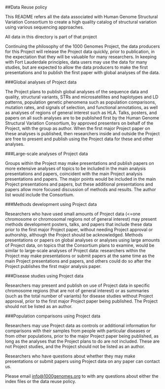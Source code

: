##Data Reuse policy

This README refers all the data associated with Human Genome Structural Variation Consortium to create a high 
quality catalog of structural variation using various sequencing approaches.

All data in this directory is part of that project

Continuing the philosophy of the 1000 Genomes Project, the data producers for this Project 
will release the Project data quickly, prior to publication, in the expectation that they 
will be valuable for many researchers. In keeping with Fort Lauderdale principles, data 
users may use the data for many studies, but are expected to allow the data producers 
to make the first presentations and to publish the first paper with global analyses of the data.

###Global analyses of Project data

The Project plans to publish global analyses of the sequence data and quality, structural variants, 
STRs and microsatellites and haplotypes and LD patterns, population genetic phenomena such as 
population comparisons, mutation rates, and signals of selection, and functional annotations, 
as well as analyses of regions of general interest such as HLA. Talks, posters, and papers on 
all such analyses are to be published first by the Human Genome Structural Variation Consortium, 
by approved presenters on behalf of the Project, with the group as author. When the first major 
Project paper on these analyses is published, then researchers inside and outside the Project are 
free to present and publish using the Project data for these and other analyses.

###Large-scale analyses of Project data

Groups within the Project may make presentations and publish papers on more extensive analyses of 
topics to be included in the main analysis presentations and papers, coincident with the main 
Project analysis presentations and papers. The major points would be included in the main Project 
presentations and papers, but these additional presentations and papers allow more focused discussion 
of methods and results. The author list would include the Consortium.

###Methods development using Project data

Researchers who have used small amounts of Project data (<=one chromosome or chromosomal regions not of
general interest) may present methods development posters, talks, and papers that include these data prior to 
the first major Project paper, without needing Project approval or authorship, although the Project should be 
acknowledged. Methods presentations or papers on global analyses or analyses using large amounts of Project 
data, on topics that the Consortium plans to examine, would be similar to large-scale analyses of Project data: 
researchers within the Project may make presentations or submit papers at the same time as the main 
Project presentations and papers, and others could do so after the Project publishes the first major analysis paper.

###Disease studies using Project data

Researchers may present and publish on use of Project data in specific chromosome regions (that are not of general interest) 
or as summaries (such as the total number of variants) for disease studies without Project approval, prior to 
the first major Project paper being published. The Project should not be listed as an author.

###Population comparisons using Project data

Researchers may use Project data as controls or additional information for comparisons with their samples 
from people with particular diseases or from other populations, prior to the major Project paper being 
published, as long as the analyses that the Project plans to do are not included. These are not Project 
studies, and the Project should not be listed as an author.

Researchers who have questions about whether they may make presentations or submit papers using Project 
data on any paper can contact us.

Please email info@1000genomes.org to with any questions about either the index files or the data reuse policy.
